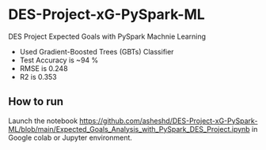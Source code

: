 # DES-Project-xG-PySpark-ML
DES Project Expected Goals with PySpark Machnie Learning

* Used Gradient-Boosted Trees (GBTs) Classifier
* Test Accuracy is ~94 %
* RMSE is 0.248
* R2 is 0.353

##  **How to run**

Launch the notebook https://github.com/asheshd/DES-Project-xG-PySpark-ML/blob/main/Expected_Goals_Analysis_with_PySpark_DES_Project.ipynb in Google colab or Jupyter environment.
